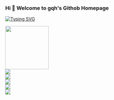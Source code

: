 ### Hi 👋 Welcome to gqh's Githob Homepage
<a href="https://git.io/typing-svg"><img src="https://readme-typing-svg.demolab.com?font=Fira+Code&pause=1000&width=435&lines=Welcome+visitor!;Hello+github+World!" alt="Typing SVG" /></a>
<div align="left"> <img height="137px" src="https://github-readme-stats.vercel.app/api?username=ptyhob&hide_title=true&hide_border=true&show_icons=trueline_height=21&text_color=000&icon_color=000&bg_color=0,ea6161,ffc64d,fffc4d,52fa5a&theme=graywhite" /> </div>
<div align="left"> <img src="https://github-readme-stats.vercel.app/api/top-langs/?username=ptyhob&hide_title=true&hide_border=true&layout=compact&langs_count=6&text_color=000&icon_color=fff&bg_color=0,52fa5a,4dfcff,c64dff&theme=graywhite" /> </div>
<div align="left"> <img src="https://github-profile-trophy.vercel.app/?username=ptyhob" /> </div>
<span > <img src="https://img.shields.io/badge/-ptyhon-E34F26?style=flat-square&logo=python&logoColor=white" /> </span>
<div align="left"> <img src="https://visitor-badge.glitch.me/badge?page_id=ptyhob" /> </div>
<div align="left"> <img src="https://github-readme-streak-stats.herokuapp.com/?user=ptyhob" /> </div>
